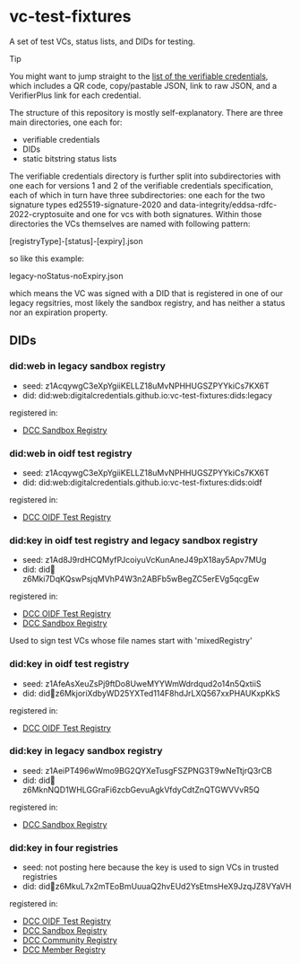 # vc-test-fixtures

A set of test VCs, status lists, and DIDs for testing.

>[!TIP]
>You might want to jump straight to the [list of the verifiable credentials](./listOfTestVCs.md), which includes a QR code, copy/pastable JSON, link to raw JSON, and a VerifierPlus link for each credential.

The structure of this repository is mostly self-explanatory. There are three main directories, one each for:

- verifiable credentials
- DIDs
- static bitstring status lists

The verifiable credentials directory is further split into subdirectories with one each for versions 1 and 2 of the verifiable credentials specification, each of which in turn have three subdirectories: one each for the two signature types ed25519-signature-2020 and data-integrity/eddsa-rdfc-2022-cryptosuite and one for vcs with both signatures. Within those directories the VCs themselves are named with following pattern:

[registryType]-[status]-[expiry].json

so like this example:

legacy-noStatus-noExpiry.json 

which means the VC was signed with a DID that is registered in one of our legacy regsitries, most likely the sandbox registry, and has neither a status nor an expiration property.

## DIDs

### did:web in legacy sandbox registry

- seed: z1AcqywgC3eXpYgiiKELLZ18uMvNPHHUGSZPYYkiCs7KX6T
- did: did:web:digitalcredentials.github.io:vc-test-fixtures:dids:legacy

registered in:

- [DCC Sandbox Registry](https://digitalcredentials.github.io/sandbox-registry/registry.json)

### did:web in oidf test registry

- seed: z1AcqywgC3eXpYgiiKELLZ18uMvNPHHUGSZPYYkiCs7KX6T
- did: did:web:digitalcredentials.github.io:vc-test-fixtures:dids:oidf

registered in:

- [DCC OIDF Test Registry](https://test.registry.dcconsortium.org/.well-known/openid-federation)

### did:key in oidf test registry and legacy sandbox registry

- seed:  z1Ad8J9rdHCQMyfPJcoiyuVcKunAneJ49pX18ay5Apv7MUg
- did: did:key:z6Mki7DqKQswPsjqMVhP4W3n2ABFb5wBegZC5erEVg5qcgEw

registered in:

- [DCC OIDF Test Registry](https://test.registry.dcconsortium.org/.well-known/openid-federation)
- [DCC Sandbox Registry](https://digitalcredentials.github.io/sandbox-registry/registry.json)

Used to sign test VCs whose file names start with 'mixedRegistry'

### did:key in oidf test registry

- seed: z1AfeAsXeuZsPj9ftDo8UweMYYWmWdrdqud2o14n5QxtiiS
- did: did:key:z6MkjoriXdbyWD25YXTed114F8hdJrLXQ567xxPHAUKxpKkS

registered in:

- [DCC OIDF Test Registry](https://test.registry.dcconsortium.org/.well-known/openid-federation)

### did:key in legacy sandbox registry

- seed: z1AeiPT496wWmo9BG2QYXeTusgFSZPNG3T9wNeTtjrQ3rCB
- did: did:key:z6MknNQD1WHLGGraFi6zcbGevuAgkVfdyCdtZnQTGWVVvR5Q

registered in:

- [DCC Sandbox Registry](https://digitalcredentials.github.io/sandbox-registry/registry.json)

### did:key in four registries

- seed:  not posting here because the key is used to sign VCs in trusted registries
- did: did:key:z6MkuL7x2mTEoBmUuuaQ2hvEUd2YsEtmsHeX9JzqJZ8VYaVH

registered in:

- [DCC OIDF Test Registry](https://test.registry.dcconsortium.org/.well-known/openid-federation)
- [DCC Sandbox Registry](https://digitalcredentials.github.io/sandbox-registry/registry.json)
- [DCC Community Registry](https://github.com/digitalcredentials/community-registry/blob/main/registry.json)
- [DCC Member Registry](https://github.com/digitalcredentials/dcc-registry/blob/main/registry.json)

